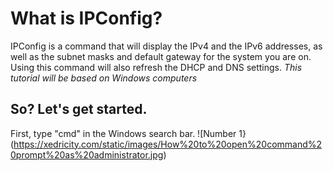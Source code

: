 # What is IPConfig?
IPConfig is a command that will display the IPv4 and the IPv6 addresses, as well as the subnet masks and default gateway for the system you are on.
Using this command will also refresh the DHCP and DNS settings.
*This tutorial will be based on Windows computers*
## So? Let's get started.
First, type "cmd" in the Windows search bar.
![Number 1}(https://xedricity.com/static/images/How%20to%20open%20command%20prompt%20as%20administrator.jpg)
